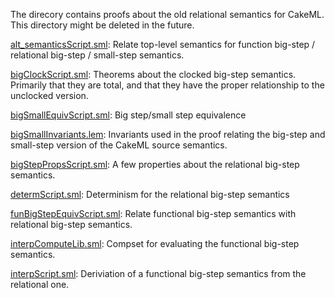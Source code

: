 The direcory contains proofs about the old relational semantics for
CakeML. This directory might be deleted in the future.

[alt_semanticsScript.sml](alt_semanticsScript.sml):
Relate top-level semantics for function big-step / relational big-step /
small-step semantics.

[bigClockScript.sml](bigClockScript.sml):
Theorems about the clocked big-step semantics. Primarily that they
are total, and that they have the proper relationship to the
unclocked version.

[bigSmallEquivScript.sml](bigSmallEquivScript.sml):
Big step/small step equivalence

[bigSmallInvariants.lem](bigSmallInvariants.lem):
Invariants used in the proof relating the big-step and small-step
version of the CakeML source semantics.

[bigStepPropsScript.sml](bigStepPropsScript.sml):
A few properties about the relational big-step semantics.

[determScript.sml](determScript.sml):
Determinism for the relational big-step semantics

[funBigStepEquivScript.sml](funBigStepEquivScript.sml):
Relate functional big-step semantics with relational big-step
semantics.

[interpComputeLib.sml](interpComputeLib.sml):
Compset for evaluating the functional big-step semantics.

[interpScript.sml](interpScript.sml):
Deriviation of a functional big-step semantics from the relational one.
